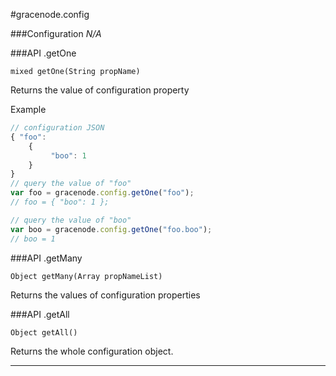 #gracenode.config

###Configuration
*N/A*

###API .getOne

```
mixed getOne(String propName)
```

Returns the value of configuration property

Example

```javascript
// configuration JSON
{ "foo": 
    { 
         "boo": 1
    }
}
// query the value of "foo"
var foo = gracenode.config.getOne("foo");
// foo = { "boo": 1 };

// query the value of "boo"
var boo = gracenode.config.getOne("foo.boo");
// boo = 1
```

###API .getMany

```
Object getMany(Array propNameList)
```

Returns the values of configuration properties

###API .getAll

```
Object getAll()
```

Returns the whole configuration object.

***
